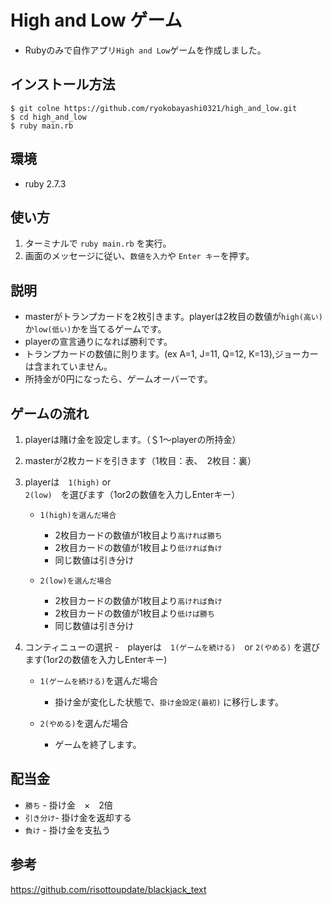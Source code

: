 # High and Low ゲーム

- Rubyのみで自作アプリ`High and Low`ゲームを作成しました。

## インストール方法
```
$ git colne https://github.com/ryokobayashi0321/high_and_low.git
$ cd high_and_low
$ ruby main.rb
```

## 環境

- ruby 2.7.3


## 使い方
1. ターミナルで `ruby main.rb` を実行。
2. 画面のメッセージに従い、`数値を入力`や `Enter キー`を押す。


## 説明
- masterがトランプカードを2枚引きます。playerは2枚目の数値が`high(高い)`か`low(低い)`かを当てるゲームです。
- playerの宣言通りになれば勝利です。
- トランプカードの数値に則ります。(ex A=1, J=11, Q=12, K=13),ジョーカーは含まれていません。
- 所持金が0円になったら、ゲームオーバーです。

## ゲームの流れ

1. playerは賭け金を設定します。（＄1〜playerの所持金）

2. masterが2枚カードを引きます（1枚目：表、　2枚目：裏）

3. playerは　`1(high)` or `2(low)`　を選びます（1or2の数値を入力しEnterキー）

    - `1(high)を選んだ場合`
      - 2枚目カードの数値が1枚目より`高ければ勝ち`
      - 2枚目カードの数値が1枚目より`低ければ負け`
      - 同じ数値は引き分け

    - `2(low)を選んだ場合`
      - 2枚目カードの数値が1枚目より`高ければ負け`
      - 2枚目カードの数値が1枚目より`低けば勝ち`
      - 同じ数値は引き分け

4. コンティニューの選択
    -　playerは　`1(ゲームを続ける)`　or `2(やめる)` を選びます(1or2の数値を入力しEnterキー)

    - `1(ゲームを続ける)`を選んだ場合
      - 掛け金が変化した状態で、`掛け金設定(最初)` に移行します。

    - `2(やめる)`を選んだ場合
      - ゲームを終了します。

## 配当金

- `勝ち` - 掛け金　×　2倍
- `引き分け`- 掛け金を返却する
- `負け` - 掛け金を支払う

## 参考
https://github.com/risottoupdate/blackjack_text
